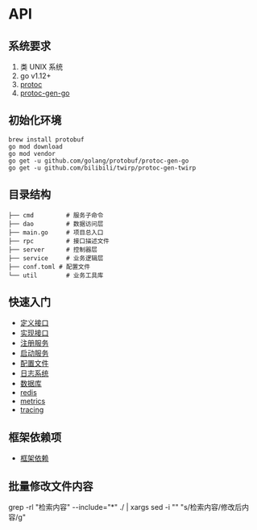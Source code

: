 # API

## 系统要求

1. 类 UNIX 系统
2. go v1.12+
3. [protoc](https://github.com/google/protobuf)
4. [protoc-gen-go](https://github.com/golang/protobuf/tree/master/protoc-gen-go)

## 初始化环境
```shell script
brew install protobuf
go mod download
go mod vendor
go get -u github.com/golang/protobuf/protoc-gen-go
go get -u github.com/bilibili/twirp/protoc-gen-twirp
```

## 目录结构
```
├── cmd         # 服务子命令
├── dao         # 数据访问层
├── main.go     # 项目总入口
├── rpc         # 接口描述文件
├── server      # 控制器层
├── service     # 业务逻辑层
├── conf.toml # 配置文件
└── util        # 业务工具库
```

## 快速入门
- [定义接口](./rpc/README.md)
- [实现接口](./server/README.md)
- [注册服务](./cmd/server/README.md)
- [启动服务](./cmd/server/README.md)
- [配置文件](util/conf/README.md)
- [日志系统](./util/log/README.md)
- [数据库](./util/db/README.md)
- [redis](./util/redis/README.md)
- [metrics](./util/metrics/README.md)
- [tracing](./util/trace/README.md)

## 框架依赖项
- [框架依赖](./go.mod)

## 批量修改文件内容
grep -rl "检索内容" --include="*" ./ | xargs sed -i "" "s/检索内容/修改后内容/g"